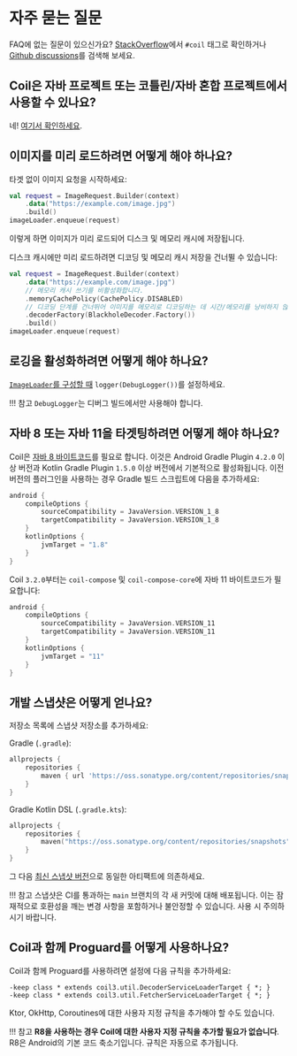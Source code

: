 # 자주 묻는 질문

FAQ에 없는 질문이 있으신가요? [StackOverflow](https://stackoverflow.com/questions/tagged/coil)에서 `#coil` 태그로 확인하거나 [Github discussions](https://github.com/coil-kt/coil/discussions)를 검색해 보세요.

## Coil은 자바 프로젝트 또는 코틀린/자바 혼합 프로젝트에서 사용할 수 있나요?

네! [여기서 확인하세요](java_compatibility.md).

## 이미지를 미리 로드하려면 어떻게 해야 하나요?

타겟 없이 이미지 요청을 시작하세요:

```kotlin
val request = ImageRequest.Builder(context)
    .data("https://example.com/image.jpg")
    .build()
imageLoader.enqueue(request)
```

이렇게 하면 이미지가 미리 로드되어 디스크 및 메모리 캐시에 저장됩니다.

디스크 캐시에만 미리 로드하려면 디코딩 및 메모리 캐시 저장을 건너뛸 수 있습니다:

```kotlin
val request = ImageRequest.Builder(context)
    .data("https://example.com/image.jpg")
    // 메모리 캐시 쓰기를 비활성화합니다.
    .memoryCachePolicy(CachePolicy.DISABLED)
    // 디코딩 단계를 건너뛰어 이미지를 메모리로 디코딩하는 데 시간/메모리를 낭비하지 않습니다.
    .decoderFactory(BlackholeDecoder.Factory())
    .build()
imageLoader.enqueue(request)
```

## 로깅을 활성화하려면 어떻게 해야 하나요?

[`ImageLoader`를 구성할 때](getting_started.md#configuring-the-singleton-imageloader) `logger(DebugLogger())`를 설정하세요.

!!! 참고
    `DebugLogger`는 디버그 빌드에서만 사용해야 합니다.

## 자바 8 또는 자바 11을 타겟팅하려면 어떻게 해야 하나요?

Coil은 [자바 8 바이트코드](https://developer.android.com/studio/write/java8-support)를 필요로 합니다. 이것은 Android Gradle Plugin `4.2.0` 이상 버전과 Kotlin Gradle Plugin `1.5.0` 이상 버전에서 기본적으로 활성화됩니다. 이전 버전의 플러그인을 사용하는 경우 Gradle 빌드 스크립트에 다음을 추가하세요:

```kotlin
android {
    compileOptions {
        sourceCompatibility = JavaVersion.VERSION_1_8
        targetCompatibility = JavaVersion.VERSION_1_8
    }
    kotlinOptions {
        jvmTarget = "1.8"
    }
}
```

Coil `3.2.0`부터는 `coil-compose` 및 `coil-compose-core`에 자바 11 바이트코드가 필요합니다:

```kotlin
android {
    compileOptions {
        sourceCompatibility = JavaVersion.VERSION_11
        targetCompatibility = JavaVersion.VERSION_11
    }
    kotlinOptions {
        jvmTarget = "11"
    }
}
```

## 개발 스냅샷은 어떻게 얻나요?

저장소 목록에 스냅샷 저장소를 추가하세요:

Gradle (`.gradle`):

```groovy
allprojects {
    repositories {
        maven { url 'https://oss.sonatype.org/content/repositories/snapshots' }
    }
}
```

Gradle Kotlin DSL (`.gradle.kts`):

```kotlin
allprojects {
    repositories {
        maven("https://oss.sonatype.org/content/repositories/snapshots")
    }
}
```

그 다음 [최신 스냅샷 버전](https://github.com/coil-kt/coil/blob/main/gradle.properties#L34)으로 동일한 아티팩트에 의존하세요.

!!! 참고
    스냅샷은 CI를 통과하는 `main` 브랜치의 각 새 커밋에 대해 배포됩니다. 이는 잠재적으로 호환성을 깨는 변경 사항을 포함하거나 불안정할 수 있습니다. 사용 시 주의하시기 바랍니다.

## Coil과 함께 Proguard를 어떻게 사용하나요?

Coil과 함께 Proguard를 사용하려면 설정에 다음 규칙을 추가하세요:

```
-keep class * extends coil3.util.DecoderServiceLoaderTarget { *; }
-keep class * extends coil3.util.FetcherServiceLoaderTarget { *; }
```

Ktor, OkHttp, Coroutines에 대한 사용자 지정 규칙을 추가해야 할 수도 있습니다.

!!! 참고
    **R8을 사용하는 경우 Coil에 대한 사용자 지정 규칙을 추가할 필요가 없습니다**. R8은 Android의 기본 코드 축소기입니다. 규칙은 자동으로 추가됩니다.